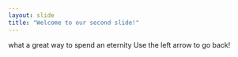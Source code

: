 ```yaml
---
layout: slide
title: "Welcome to our second slide!"
---
```

what a great way to spend an eternity
Use the left arrow to go back!
